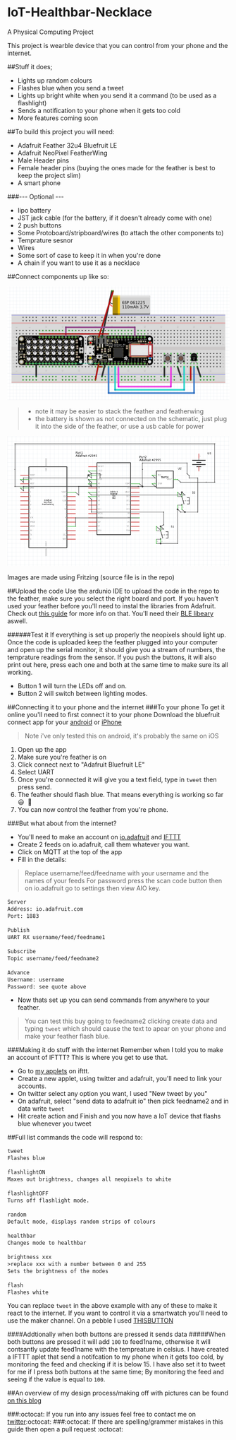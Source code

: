# IoT-Healthbar-Necklace

A Physical Computing Project

This project is wearble device that you can control from your phone and the internet.

##Stuff it does;
- Lights up random colours
- Flashes blue when you send a tweet
- Lights up bright white when you send it a command (to be used as a flashlight)
- Sends a notification to your phone when it gets too cold
- More features coming soon

##To build this project you will need:
- Adafruit Feather 32u4 Bluefruit LE
- Adafruit NeoPixel FeatherWing
- Male Header pins
- Female header pins (buying the ones made for the feather is best to keep the project slim)
- A smart phone

###--- Optional ---
- lipo battery
- JST jack cable (for the battery, if it doesn't already come with one)
- 2 push buttons
- Some Protoboard/stripboard/wires (to attach the other components to)
- Temprature sesnor
- Wires
- Some sort of case to keep it in when you're done
- A chain if you want to use it as a necklace

##Connect components up like so:

![Breadboard](/images/breadboard.png)

> * note it may be easier to stack the feather and featherwing
> * the battery is shown as not connected on the schematic, just plug it into the side of the feather, or use a usb cable for power

![Schematic](/images/schematic.png)

Images are made using Fritzing (source file is in the repo)

##Upload the code
Use the ardunio IDE to upload the code in the repo to the feather, make sure you select the right board and port.
If you haven't used your feather before you'll need to instal the libraries from Adafruit. Check out [this guide](https://learn.adafruit.com/adafruit-feather-32u4-bluefruit-le/using-with-arduino-ide) for more info on that.
You'll need their [BLE libeary](https://learn.adafruit.com/adafruit-feather-32u4-bluefruit-le/installing-ble-library) aswell.

######Test it
If everything is set up properly the neopixels should light up.
Once the code is uploaded keep the feather plugged into your computer and open up the serial monitor, it should give you a stream of numbers, the temprature readings from the sensor.
If you push the buttons, it will also print out here, press each one and both at the same time to make sure its all working.
- Button 1 will turn the LEDs off and on.
- Button 2 will switch between lighting modes.

##Connecting it to your phone and the internet
###To your phone
To get it online you'll need to first connect it to your phone
Download the bluefruit connect app for your [android](https://play.google.com/store/apps/details?id=com.adafruit.bluefruit.le.connect&hl=en_GB) or [iPhone](https://itunes.apple.com/gb/app/adafruit-bluefruit-le-connect/id830125974?mt=8)
> Note i've only tested this on android, it's probably the same on iOS

1. Open up the app
2. Make sure you're feather is on
3. Click connect next to "Adafruit Bluefruit LE"
4. Select UART
5. Once you're connected it will give you a text field, type in `tweet` then press send.
6. The feather should flash blue. That means everything is working so far 😃  💙 
7. You can now control the feather from you're phone.

###But what about from the internet?
- You'll need to make an account on [io.adafruit](https://io.adafruit.com) and [IFTTT](https://ifttt.com)
- Create 2 feeds on io.adafruit, call them whatever you want.
- Click on MQTT at the top of the app
- Fill in the details: 

> Replace username/feed/feedname with your username and the names of your feeds
> For password press the scan code button then on io.adafruit go to settings then view AIO key.

```
Server
Address: io.adafruit.com
Port: 1883

Publish
UART RX username/feed/feedname1

Subscribe
Topic username/feed/feedname2

Advance
Username: username
Password: see quote above
```
- Now thats set up you can send commands from anywhere to your feather. 

> You can test this buy going to feedname2 clicking create data and typing ``tweet`` which should cause the text to apear on your phone and make your feather flash blue.

###Making it do stuff with the internet
Remember when I told you to make an account of IFTTT? This is where you get to use that.
- Go to [my applets](https://ifttt.com/my_applets) on ifttt.
- Create a new applet, using twitter and adafruit, you'll need to link your accounts.
- On twitter select any option you want, I used "New tweet by you"
- On adafruit, select "send data to adafruit io" then pick feedname2 and in data write ``tweet``
- Hit create action and Finish and you now have a IoT device that flashs blue whenever you tweet

##Full list commands the code will respond to:

```
tweet
Flashes blue

flashlightON
Maxes out brightness, changes all neopixels to white

flashlightOFF
Turns off flashlight mode.

random
Default mode, displays random strips of colours

healthbar
Changes mode to healthbar

brightness xxx
>replace xxx with a number between 0 and 255
Sets the brightness of the modes

flash
Flashes white

```
You can replace ``tweet`` in the above example with any of these to make it react to the internet.
If you want to control it via a smartwatch you'll need to use the maker channel.
On a pebble I used [THISBUTTON](https://apps.getpebble.com/en_US/application/558cb1c6933a11ae5e000038?section=watchapps)

####Addtionally when both buttons are pressed it sends data
#####When both buttons are pressed it will add ``100`` to feed1name, otherwise it will contsantly update feed1name with the tempreature in celsius. 
I have created a IFTTT aplet that send a notifcation to my phone when it gets too cold, by monitoring the feed and checking if it is below 15.
I have also set it to tweet for me if I press both buttons at the same time; By monitoring the feed and seeing if the value is equal to ``100``.

##An overview of my design process/making off  with pictures can be found [on this blog](http://physicalcomputingproject.tumblr.com/)

###:octocat: If you run into any issues feel free to contact me on [twitter](https://twitter.com/uveavanto):octocat:
###:octocat: If there are spelling/grammer mistakes in this guide then open a pull request :octocat:

